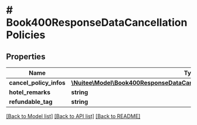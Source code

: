 # # Book400ResponseDataCancellationPolicies

## Properties

Name | Type | Description | Notes
------------ | ------------- | ------------- | -------------
**cancel_policy_infos** | [**\Nuitee\Model\Book400ResponseDataCancellationPoliciesCancelPolicyInfosInner[]**](Book400ResponseDataCancellationPoliciesCancelPolicyInfosInner.md) |  | [optional]
**hotel_remarks** | **string** |  | [optional]
**refundable_tag** | **string** |  | [optional]

[[Back to Model list]](../../README.md#models) [[Back to API list]](../../README.md#endpoints) [[Back to README]](../../README.md)
